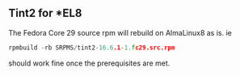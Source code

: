 ## Tint2 for *EL8

The Fedora Core 29 source rpm will rebuild on AlmaLinux8 as is.
ie

```` c
rpmbuild -rb SRPMS/tint2-16.6.1-1.fc29.src.rpm
````
should work fine once the prerequisites are met.
